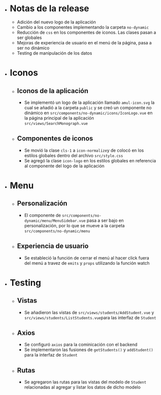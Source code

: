 - # Notas de la release
	- Adición del nuevo logo de la aplicación
	- Cambio a los componentes implementando la carpeta `no-dynamic`
	- Reducción de `css` en los componentes de iconos. Las clases pasan a ser globales
	- Mejoras de experiencia de usuario en el menú de la página, pasa a ser no dinámico
	- Testing de manipulación de los datos
- # Iconos
	- ## Iconos de la aplicación
		- Se implementó un logo de la aplicación llamado `amul-icon.svg` la cual se añadió a la carpeta `public` y se creó un componente no dinámico en `src/components/no-dynamic/icons/IconLogo.vue` en la página principal de la aplicación `src/views/SearchMonograph.vue`
	- ## Componentes de iconos
		- Se movió la clase `cls-1` a  `icon-normalize`y de colocó en los estilos globales dentro del archivo `src/style.css`
		- Se agregó la clase `icon-logo` en los estilos globales en referencia al componente del logo de la aplicación
- # Menu
	- ## Personalización
		- El componente de `src/components/no-dynamic/menu/MenuSidebar.vue` pasa a ser bajo en personalización, por lo que se mueve a la carpeta `src/components/no-dynamic/menu`
	- ## Experiencia de usuario
		- Se estableció la función de cerrar el menú al hacer click fuera del menú a travez de `emits` y `props` utilizando la función watch
- # Testing
	- ## Vistas
		- Se añadieron las vistas de `src/views/students/AddStudent.vue` y `src/views/students/ListStudents.vue`para las interfaz de `Student`
	- ## Axios
		- Se configuró `axios` para la cominicación con el backend
		- Se implementaron las fusiones de `getStudents()` y `addStudent()` para la interfaz de `Student`
	- ## Rutas
		- Se agregaron las rutas para las vistas del modelo de `Student` relacionadas al agregar y listar los datos de dicho modelo